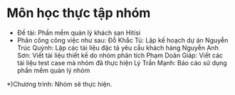 # Môn học thực tập nhóm 
+ Đề tài: Phần mềm quản lý khách sạn Hitisi
+ Phân công công việc như sau:
  Đỗ Khắc Tú: Lập kế hoạch dự án
  Nguyễn Trúc Quỳnh: Lập các tài liệu đặc tả yêu cầu khách hàng
  Nguyễn Anh Sơn: Viết tài liệu thiết kế do nhóm phân tích
  Phạm Doãn Giáp: Viết các tài liệu test case mà nhóm đã thực hiện
  Lý Trần Mạnh: Báo cáo sử dụng phần mềm quản lý nhóm 

*)Chương trình: Nhóm sẽ thực hiện.

